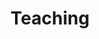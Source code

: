 ---
layout: default
title: Teaching
description: Engaging and interactive executive teaching and seminars on Digital Transformation, Digital Businesses, Artificial Intelligence, and Business Models.
---